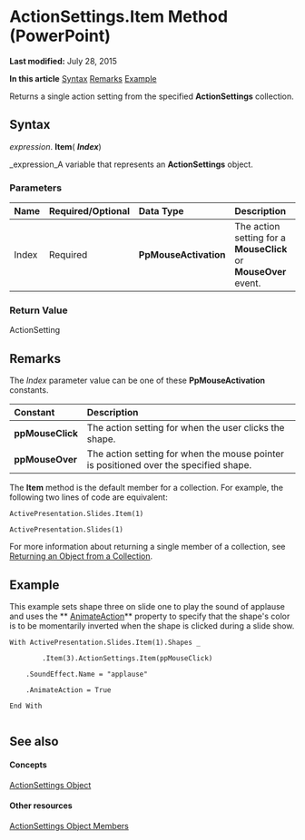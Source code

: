 
# ActionSettings.Item Method (PowerPoint)

 **Last modified:** July 28, 2015

 **In this article**
 [Syntax](#sectionSection0)
 [Remarks](#sectionSection1)
 [Example](#sectionSection2)


Returns a single action setting from the specified  **ActionSettings** collection.


## Syntax
<a name="sectionSection0"> </a>

 _expression_. **Item**( **_Index_**)

 _expression_A variable that represents an  **ActionSettings** object.


### Parameters



|**Name**|**Required/Optional**|**Data Type**|**Description**|
|:-----|:-----|:-----|:-----|
|Index|Required| **PpMouseActivation**|The action setting for a  **MouseClick** or **MouseOver** event.|

### Return Value

ActionSetting


## Remarks
<a name="sectionSection1"> </a>

The  _Index_ parameter value can be one of these **PpMouseActivation** constants.



|**Constant**|**Description**|
|:-----|:-----|
| **ppMouseClick**|The action setting for when the user clicks the shape.|
| **ppMouseOver**|The action setting for when the mouse pointer is positioned over the specified shape.|
The  **Item** method is the default member for a collection. For example, the following two lines of code are equivalent:




```
ActivePresentation.Slides.Item(1)
```




```
ActivePresentation.Slides(1)
```

For more information about returning a single member of a collection, see  [Returning an Object from a Collection](d81e1323-aa12-fa1a-aa75-3cc21d06c75f.md).


## Example
<a name="sectionSection2"> </a>

This example sets shape three on slide one to play the sound of applause and uses the  ** [AnimateAction](cf6c13e4-1fc5-8335-16b3-9a9f30c246ea.md)** property to specify that the shape's color is to be momentarily inverted when the shape is clicked during a slide show.


```
With ActivePresentation.Slides.Item(1).Shapes _

        .Item(3).ActionSettings.Item(ppMouseClick)

    .SoundEffect.Name = "applause"

    .AnimateAction = True

End With


```


## See also
<a name="sectionSection2"> </a>


#### Concepts


 [ActionSettings Object](8914c203-6b8d-fa80-16ad-7015595657b7.md)
#### Other resources


 [ActionSettings Object Members](93871966-aa36-1c61-20ce-33ef4e4f63ed.md)
